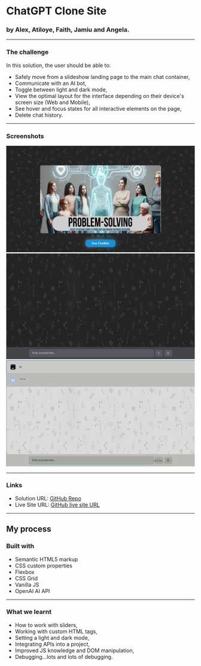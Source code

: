 # ChatGPT Clone Site
### by Alex, Atiloye, Faith, Jamiu and Angela.
---

### The challenge

In this solution, the user should be able to:

- Safely move from a slideshow landing page to the main chat container,
- Communicate with an AI bot,
- Toggle between light and dark mode,
- View the optimal layout for the interface depending on their device's screen size (Web and Mobile),
- See hover and focus states for all interactive elements on the page,
- Delete chat history.
---
### Screenshots
![Web screenshot 1](Assets/Images/sc1.png)
![Web screenshot 2](Assets/Images/sc2.png)
![Web screenshot 3](Assets/Images/sc3.png)

---
### Links

- Solution URL: [GitHub Repo](https://github.com/thecynic101/chatGPT-clone/tree/faith)
- Live Site URL: [GitHub live site URL](https://thecynic101.github.io/chatGPT-clone/)

---
## My process

### Built with

- Semantic HTML5 markup
- CSS custom properties
- Flexbox
- CSS Grid
- Vanilla JS
- OpenAI AI API
---
### What we learnt

- How to work with sliders,
- Working with custom HTML tags,
- Setting a light and dark mode,
- Integrating APIs into a project,
- Improved JS knowledge and DOM manipulation,
- Debugging...lots and lots of debugging.
